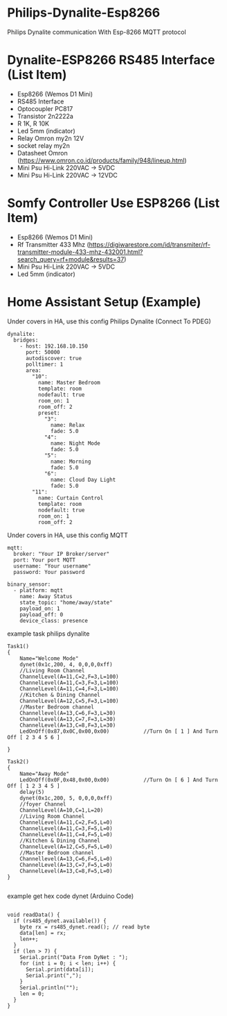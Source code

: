 # Philips-Dynalite-Esp8266
Philips Dynalite communication With Esp-8266 MQTT protocol

# Dynalite-ESP8266 RS485 Interface (List Item)

- Esp8266 (Wemos D1 Mini)
- RS485 Interface
- Optocoupler PC817
- Transistor 2n2222a
- R 1K, R 10K
- Led 5mm (indicator)
- Relay Omron my2n 12V
- socket relay my2n
- Datasheet Omron (https://www.omron.co.id/products/family/948/lineup.html)
- Mini Psu Hi-Link 220VAC -> 5VDC
- Mini Psu Hi-Link 220VAC -> 12VDC

# Somfy Controller Use ESP8266 (List Item)

- Esp8266 (Wemos D1 Mini)
- Rf Transmitter 433 Mhz (https://digiwarestore.com/id/transmiter/rf-transmitter-module-433-mhz-432001.html?search_query=rf+module&results=37)
- Mini Psu Hi-Link 220VAC -> 5VDC
- Led 5mm (indicator)

# Home Assistant Setup (Example)

Under covers in HA, use this config Philips Dynalite (Connect To PDEG)

```
dynalite:
  bridges:
    - host: 192.168.10.150
      port: 50000
      autodiscover: true
      polltimer: 1
      area:
        "10":
          name: Master Bedroom
          template: room
          nodefault: true
          room_on: 1
          room_off: 2
          preset:
            "3":
              name: Relax
              fade: 5.0
            "4":
              name: Night Mode
              fade: 5.0
            "5":
              name: Morning
              fade: 5.0
            "6":
              name: Cloud Day Light
              fade: 5.0
        "11":
          name: Curtain Control
          template: room
          nodefault: true
          room_on: 1
          room_off: 2

```

Under covers in HA, use this config MQTT

```
mqtt:
  broker: "Your IP Broker/server"
  port: Your port MQTT
  username: "Your username"
  password: Your password
  
binary_sensor:
  - platform: mqtt
    name: Away Status
    state_topic: "home/away/state"
    payload_on: 1
    payload_off: 0
    device_class: presence
```

example task philips dynalite

```
Task1()
{
	Name="Welcome Mode"
	dynet(0x1c,200, 4, 0,0,0,0xff)
	//Living Room Channel
	ChannelLevel(A=11,C=2,F=3,L=100)
	ChannelLevel(A=11,C=3,F=3,L=100)
	ChannelLevel(A=11,C=4,F=3,L=100)
	//Kitchen & Dining Channel
	ChannelLevel(A=12,C=5,F=3,L=100)
	//Master Bedroom channel
	Channellevel(A=13,C=6,F=3,L=30)
	ChannelLevel(A=13,C=7,F=3,L=30)
	ChannelLevel(A=13,C=8,F=3,L=30)
	LedOnOff(0x87,0x0C,0x00,0x00)			//Turn On [ 1 ] And Turn Off [ 2 3 4 5 6 ]

}

Task2()
{
	Name="Away Mode"
	LedOnOff(0x0F,0x48,0x00,0x00)			//Turn On [ 6 ] And Turn Off [ 1 2 3 4 5 ]
	delay(5)
	dynet(0x1c,200, 5, 0,0,0,0xff)
	//foyer Channel
	ChannelLevel(A=10,C=1,L=20)
	//Living Room Channel
	ChannelLevel(A=11,C=2,F=5,L=0)
	ChannelLevel(A=11,C=3,F=5,L=0)
	ChannelLevel(A=11,C=4,F=5,L=0)
	//Kitchen & Dining Channel
	ChannelLevel(A=12,C=5,F=5,L=0)
	//Master Bedroom channel
	Channellevel(A=13,C=6,F=5,L=0)
	ChannelLevel(A=13,C=7,F=5,L=0)
	ChannelLevel(A=13,C=8,F=5,L=0)
}


```
example get hex code dynet (Arduino Code)

```

void readData() {
  if (rs485_dynet.available()) {
    byte rx = rs485_dynet.read(); // read byte
    data[len] = rx;
    len++;
  }
  if (len > 7) {
    Serial.print("Data From DyNet : ");
    for (int i = 0; i < len; i++) {
      Serial.print(data[i]);
      Serial.print(",");
    }
    Serial.println("");
    len = 0;
  }
}

```


